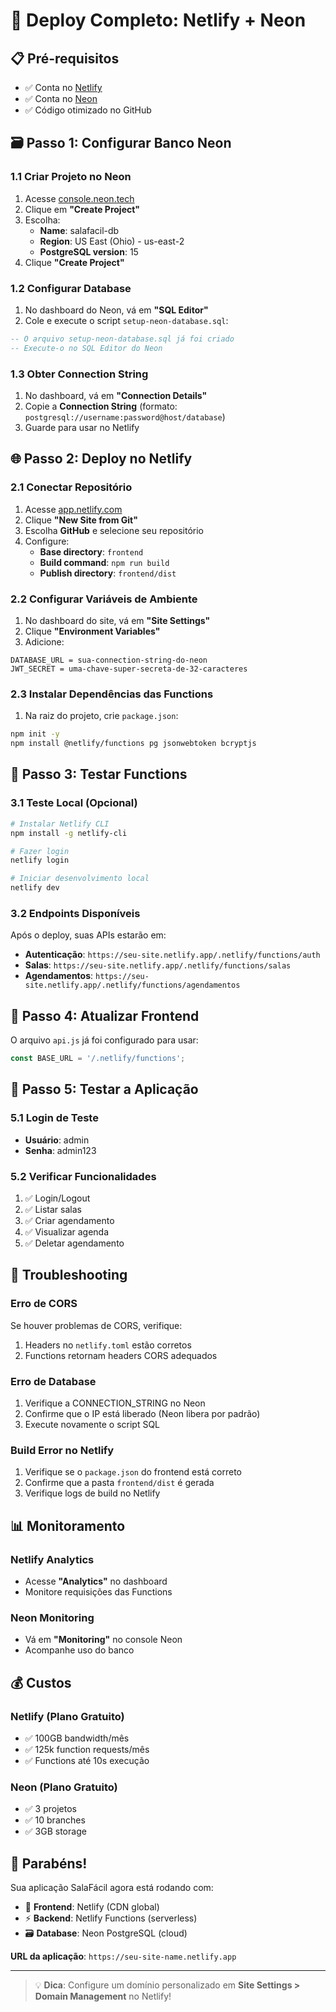 # 🚀 Deploy Completo: Netlify + Neon

## 📋 Pré-requisitos
- ✅ Conta no [Netlify](https://www.netlify.com/)
- ✅ Conta no [Neon](https://neon.tech/)
- ✅ Código otimizado no GitHub

## 🗃️ Passo 1: Configurar Banco Neon

### 1.1 Criar Projeto no Neon
1. Acesse [console.neon.tech](https://console.neon.tech/)
2. Clique em **"Create Project"**
3. Escolha:
   - **Name**: salafacil-db
   - **Region**: US East (Ohio) - us-east-2
   - **PostgreSQL version**: 15
4. Clique **"Create Project"**

### 1.2 Configurar Database
1. No dashboard do Neon, vá em **"SQL Editor"**
2. Cole e execute o script `setup-neon-database.sql`:

```sql
-- O arquivo setup-neon-database.sql já foi criado
-- Execute-o no SQL Editor do Neon
```

### 1.3 Obter Connection String
1. No dashboard, vá em **"Connection Details"**
2. Copie a **Connection String** (formato: `postgresql://username:password@host/database`)
3. Guarde para usar no Netlify

## 🌐 Passo 2: Deploy no Netlify

### 2.1 Conectar Repositório
1. Acesse [app.netlify.com](https://app.netlify.com/)
2. Clique **"New Site from Git"**
3. Escolha **GitHub** e selecione seu repositório
4. Configure:
   - **Base directory**: `frontend`
   - **Build command**: `npm run build`
   - **Publish directory**: `frontend/dist`

### 2.2 Configurar Variáveis de Ambiente
1. No dashboard do site, vá em **"Site Settings"**
2. Clique **"Environment Variables"**
3. Adicione:

```
DATABASE_URL = sua-connection-string-do-neon
JWT_SECRET = uma-chave-super-secreta-de-32-caracteres
```

### 2.3 Instalar Dependências das Functions
1. Na raiz do projeto, crie `package.json`:

```bash
npm init -y
npm install @netlify/functions pg jsonwebtoken bcryptjs
```

## 🔧 Passo 3: Testar Functions

### 3.1 Teste Local (Opcional)
```bash
# Instalar Netlify CLI
npm install -g netlify-cli

# Fazer login
netlify login

# Iniciar desenvolvimento local
netlify dev
```

### 3.2 Endpoints Disponíveis
Após o deploy, suas APIs estarão em:

- **Autenticação**: `https://seu-site.netlify.app/.netlify/functions/auth`
- **Salas**: `https://seu-site.netlify.app/.netlify/functions/salas`
- **Agendamentos**: `https://seu-site.netlify.app/.netlify/functions/agendamentos`

## 📱 Passo 4: Atualizar Frontend

O arquivo `api.js` já foi configurado para usar:
```javascript
const BASE_URL = '/.netlify/functions';
```

## 🧪 Passo 5: Testar a Aplicação

### 5.1 Login de Teste
- **Usuário**: admin
- **Senha**: admin123

### 5.2 Verificar Funcionalidades
1. ✅ Login/Logout
2. ✅ Listar salas
3. ✅ Criar agendamento
4. ✅ Visualizar agenda
5. ✅ Deletar agendamento

## 🚨 Troubleshooting

### Erro de CORS
Se houver problemas de CORS, verifique:
1. Headers no `netlify.toml` estão corretos
2. Functions retornam headers CORS adequados

### Erro de Database
1. Verifique a CONNECTION_STRING no Neon
2. Confirme que o IP está liberado (Neon libera por padrão)
3. Execute novamente o script SQL

### Build Error no Netlify
1. Verifique se o `package.json` do frontend está correto
2. Confirme que a pasta `frontend/dist` é gerada
3. Verifique logs de build no Netlify

## 📊 Monitoramento

### Netlify Analytics
- Acesse **"Analytics"** no dashboard
- Monitore requisições das Functions

### Neon Monitoring
- Vá em **"Monitoring"** no console Neon
- Acompanhe uso do banco

## 💰 Custos

### Netlify (Plano Gratuito)
- ✅ 100GB bandwidth/mês
- ✅ 125k function requests/mês
- ✅ Functions até 10s execução

### Neon (Plano Gratuito)
- ✅ 3 projetos
- ✅ 10 branches
- ✅ 3GB storage

## 🎉 Parabéns!

Sua aplicação SalaFácil agora está rodando com:
- 🚀 **Frontend**: Netlify (CDN global)
- ⚡ **Backend**: Netlify Functions (serverless)
- 🗃️ **Database**: Neon PostgreSQL (cloud)

**URL da aplicação**: `https://seu-site-name.netlify.app`

---

> 💡 **Dica**: Configure um domínio personalizado em **Site Settings > Domain Management** no Netlify!
